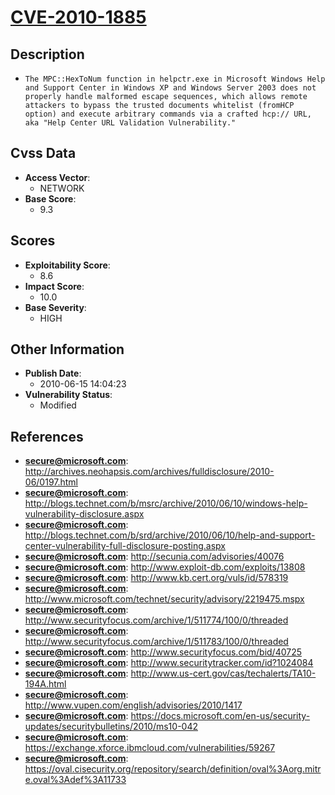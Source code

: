 
# [CVE-2010-1885](http://archives.neohapsis.com/archives/fulldisclosure/2010-06/0197.html)

## Description

- `The MPC::HexToNum function in helpctr.exe in Microsoft Windows Help and Support Center in Windows XP and Windows Server 2003 does not properly handle malformed escape sequences, which allows remote attackers to bypass the trusted documents whitelist (fromHCP option) and execute arbitrary commands via a crafted hcp:// URL, aka "Help Center URL Validation Vulnerability."`

## Cvss Data

- **Access Vector**:
  - NETWORK
- **Base Score**:
  - 9.3

## Scores

- **Exploitability Score**:
  - 8.6
- **Impact Score**:
  - 10.0
- **Base Severity**:
  - HIGH

## Other Information

- **Publish Date**:
  - 2010-06-15 14:04:23
- **Vulnerability Status**:
  - Modified

## References

- **secure@microsoft.com**: http://archives.neohapsis.com/archives/fulldisclosure/2010-06/0197.html
- **secure@microsoft.com**: http://blogs.technet.com/b/msrc/archive/2010/06/10/windows-help-vulnerability-disclosure.aspx
- **secure@microsoft.com**: http://blogs.technet.com/b/srd/archive/2010/06/10/help-and-support-center-vulnerability-full-disclosure-posting.aspx
- **secure@microsoft.com**: http://secunia.com/advisories/40076
- **secure@microsoft.com**: http://www.exploit-db.com/exploits/13808
- **secure@microsoft.com**: http://www.kb.cert.org/vuls/id/578319
- **secure@microsoft.com**: http://www.microsoft.com/technet/security/advisory/2219475.mspx
- **secure@microsoft.com**: http://www.securityfocus.com/archive/1/511774/100/0/threaded
- **secure@microsoft.com**: http://www.securityfocus.com/archive/1/511783/100/0/threaded
- **secure@microsoft.com**: http://www.securityfocus.com/bid/40725
- **secure@microsoft.com**: http://www.securitytracker.com/id?1024084
- **secure@microsoft.com**: http://www.us-cert.gov/cas/techalerts/TA10-194A.html
- **secure@microsoft.com**: http://www.vupen.com/english/advisories/2010/1417
- **secure@microsoft.com**: https://docs.microsoft.com/en-us/security-updates/securitybulletins/2010/ms10-042
- **secure@microsoft.com**: https://exchange.xforce.ibmcloud.com/vulnerabilities/59267
- **secure@microsoft.com**: https://oval.cisecurity.org/repository/search/definition/oval%3Aorg.mitre.oval%3Adef%3A11733
